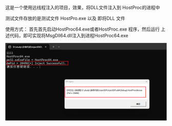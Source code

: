 这是一个使用远线程注入的项目，效果，将DLL文件注入到 HostProc的进程中



测试文件存放的是测试文件 HostPro.exe 以及 即将DLL 文件



使用方式： 首先首先启动HostProc64.exe或者HostProc.exe 程序，然后运行 上述代码，即可实现将MsgDll64.dll注入到进程HostProc64.exe

![原线程DLL注入](原线程DLL注入.png)